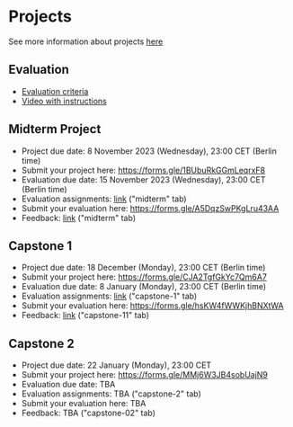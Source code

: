 # Projects

See more information about projects [here](../../projects/)

## Evaluation

* [Evaluation criteria](https://docs.google.com/spreadsheets/d/e/2PACX-1vQCwqAtkjl07MTW-SxWUK9GUvMQ3Pv_fF8UadcuIYLgHa0PlNu9BRWtfLgivI8xSCncQs82HDwGXSm3/pubhtml)
* [Video with instructions](https://www.youtube.com/watch?v=jQ4KVYmatBU)


## Midterm Project

* Project due date: 8 November 2023 (Wednesday), 23:00 CET (Berlin time)
* Submit your project here: https://forms.gle/1BUbuRkGGmLeqrxF8
* Evaluation due date: 15 November 2023 (Wednesday), 23:00 CET (Berlin time)
* Evaluation assignments: [link](https://docs.google.com/spreadsheets/d/e/2PACX-1vR-7RRtq7AMx5OzI-tDbkzsbxNLm-NvFOP5OfJmhCek9oYcDx5jzxtZW2ZqWvBqc395UZpHBv1of9R1/pubhtml?gid=0&single=true) ("midterm" tab)
* Submit your evaluation here: https://forms.gle/A5DqzSwPKgLru43AA
* Feedback: [link](https://docs.google.com/spreadsheets/d/e/2PACX-1vQMT0Pr_EYLGR_8dXQ384cVkrN2w73VNr_H-mgsgIV2XDjKHrm0cznHaDGaWUyI146sx8-AkBL1QFrF/pubhtml?gid=973195155&single=true) ("midterm" tab)

## Capstone 1

* Project due date: 18 December (Monday), 23:00 CET (Berlin time)
* Submit your project here: https://forms.gle/CJA2TgfGkYc7Qm6A7
* Evaluation due date: 8 January (Monday), 23:00 CET (Berlin time) 
* Evaluation assignments: [link](https://docs.google.com/spreadsheets/d/e/2PACX-1vR-7RRtq7AMx5OzI-tDbkzsbxNLm-NvFOP5OfJmhCek9oYcDx5jzxtZW2ZqWvBqc395UZpHBv1of9R1/pubhtml?gid=876309294&single=true) ("capstone-1" tab)
* Submit your evaluation here: https://forms.gle/hsKW4fWWKjhBNXtWA
* Feedback: [link](https://docs.google.com/spreadsheets/d/e/2PACX-1vQMT0Pr_EYLGR_8dXQ384cVkrN2w73VNr_H-mgsgIV2XDjKHrm0cznHaDGaWUyI146sx8-AkBL1QFrF/pubhtml?gid=1337692157&single=true) ("capstone-11" tab)

## Capstone 2

* Project due date: 22 January (Monday), 23:00 CET
* Submit your project here: https://forms.gle/MMj6W3JB4sobUajN9
* Evaluation due date: TBA
* Evaluation assignments: TBA ("capstone-2" tab)
* Submit your evaluation here: TBA
* Feedback: TBA ("capstone-02" tab)



